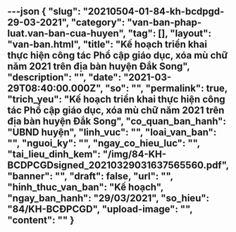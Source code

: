 ---json
{
    "slug": "20210504-01-84-kh-bcdpgd-29-03-2021",
    "category": "van-ban-phap-luat.van-ban-cua-huyen",
    "tag": [],
    "layout": "van-ban.html",
    "title": "Kế hoạch triển khai thực hiện công tác Phổ cập giáo dục, xóa mù chữ năm 2021 trên địa bàn huyện Đắk Song",
    "description": "",
    "date": "2021-03-29T08:40:00.000Z",
    "so": "",
    "permalink": true,
    "trich_yeu": "Kế hoạch triển khai thực hiện công tác Phổ cập giáo dục, xóa mù chữ năm 2021 trên địa bàn huyện Đắk Song",
    "co_quan_ban_hanh": "UBND huyện",
    "linh_vuc": "",
    "loai_van_ban": "",
    "nguoi_ky": "",
    "ngay_co_hieu_luc": "",
    "tai_lieu_dinh_kem": "/img/84-KH-BCDPCGDsigned_20210329031637565560.pdf",
    "banner": "",
    "draft": false,
    "url": "",
    "hinh_thuc_van_ban": "Kế hoạch",
    "ngay_ban_hanh": "29/03/2021",
    "so_hieu": "84/KH-BCĐPCGD",
    "upload-image": "",
    "__content__": ""
}
---
